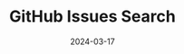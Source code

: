 ---
layout: post
title: 'GitHub Issues Search'
video-link: https://ant.umn.edu/embedded/ubbaiimuqn
date: 2024-03-17
application: github
flow-type: search
tags: [web,discovery]
---